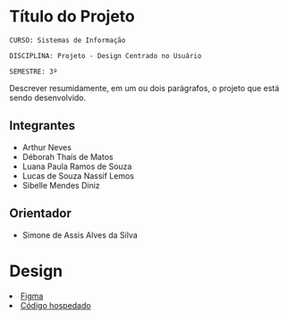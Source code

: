 # Título do Projeto

`CURSO: Sistemas de Informação`

`DISCIPLINA: Projeto - Design Centrado no Usuário`

`SEMESTRE: 3º`

Descrever resumidamente, em um ou dois parágrafos, o projeto que está sendo desenvolvido.

## Integrantes

* Arthur Neves
* Déborah Thaís de Matos
* Luana Paula Ramos de Souza
* Lucas de Souza Nassif Lemos 
* Sibelle Mendes Diniz

## Orientador

* Simone de Assis Alves da Silva 

# Design

<li><a href="[src/README.md](https://www.figma.com/design/nvJRiuztnp9fFOJ84fEIH2/PUC-FIT?node-id=0-1)"> Figma</a></li>
<li><a href="[src/README.md]([https://www.figma.com/design/nvJRiuztnp9fFOJ84fEIH2/PUC-FIT?node-id=0-1](https://lucasnassif.github.io/Puc-Fit/tela-login/Tela-de-login.html))"> Código hospedado</a></li>
